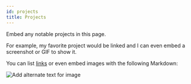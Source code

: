 ```yaml
---
id: projects
title: Projects
---
```


Embed any notable projects in this page.

For example, my favorite project would be linked and I can even embed
a screenshot or GIF to show it.

You can list [links](./assets/RecentProject.png)
or even embed images with the following Markdown:

![Add alternate text for image](./assets/RecentProject.png)
